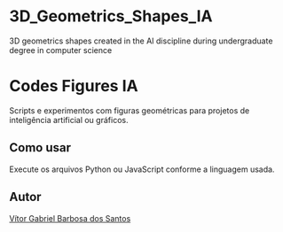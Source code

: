 # 3D_Geometrics_Shapes_IA
3D geometrics shapes created in the AI discipline during undergraduate degree in computer science

# Codes Figures IA
Scripts e experimentos com figuras geométricas para projetos de inteligência artificial ou gráficos.

## Como usar
Execute os arquivos Python ou JavaScript conforme a linguagem usada.

## Autor
[Vítor Gabriel Barbosa dos Santos](https://github.com/TTVitor)
